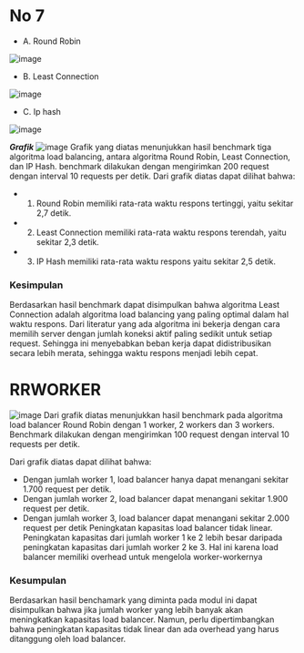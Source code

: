 # No 7

- A. Round Robin

![image](https://github.com/chocoricano/Jarkom-Modul-3-IT25-2023/assets/56831859/02c67d12-409e-4168-8945-0daabbed429f)

- B. Least Connection

![image](https://github.com/chocoricano/Jarkom-Modul-3-IT25-2023/assets/56831859/d1b5e0e3-2209-41a9-81a4-04d8213e9164)

- C. Ip hash
  
![image](https://github.com/chocoricano/Jarkom-Modul-3-IT25-2023/assets/56831859/303f4e6c-66ec-4f72-9b16-75928829f849)



***Grafik***
![image](https://github.com/chocoricano/Jarkom-Modul-3-IT25-2023/assets/56831859/26d9c1f0-26cc-4386-9196-f05f087199f3)
Grafik yang diatas menunjukkan hasil benchmark tiga algoritma load balancing, antara algoritma Round Robin, Least Connection, dan IP Hash. benchmark dilakukan dengan mengirimkan 200 request dengan interval 10 requests per detik.
Dari grafik diatas dapat dilihat bahwa:
-  1. Round Robin memiliki rata-rata waktu respons tertinggi, yaitu sekitar 2,7 detik.
-  2. Least Connection memiliki rata-rata waktu respons terendah, yaitu sekitar 2,3 detik.
-  3. IP Hash memiliki rata-rata waktu respons yaitu sekitar 2,5 detik.
### Kesimpulan
Berdasarkan hasil benchmark dapat disimpulkan bahwa algoritma Least Connection adalah algoritma load balancing yang paling optimal dalam hal waktu respons. Dari literatur yang ada algoritma ini bekerja dengan cara memilih server dengan jumlah koneksi aktif paling sedikit untuk setiap request. Sehingga ini menyebabkan beban kerja dapat didistribusikan secara lebih merata, sehingga waktu respons menjadi lebih cepat.

# RRWORKER
![image](https://github.com/chocoricano/Jarkom-Modul-3-IT25-2023/assets/56831859/d33b01ba-a43a-4b3d-bd0c-23cbf55d89fd)
Dari grafik diatas menunjukkan hasil benchmark pada algoritma load balancer Round Robin dengan 1 worker, 2 workers dan 3 workers. Benchmark dilakukan dengan mengirimkan 100 request dengan interval 10 requests per detik.

Dari grafik diatas dapat dilihat bahwa:
-  Dengan jumlah worker 1, load balancer hanya dapat menangani sekitar 1.700 request per detik. 
-  Dengan jumlah worker 2, load balancer dapat menangani sekitar 1.900 request per detik. 
-  Dengan jumlah worker 3, load balancer dapat menangani sekitar 2.000 request per detik
Peningkatan kapasitas load balancer tidak linear. Peningkatan kapasitas dari jumlah worker 1 ke 2 lebih besar daripada peningkatan kapasitas dari jumlah worker 2 ke 3. Hal ini karena load balancer memiliki overhead untuk mengelola worker-workernya

### Kesumpulan
Berdasarkan hasil benchamark yang diminta pada modul ini dapat disimpulkan bahwa jika jumlah worker yang lebih banyak akan meningkatkan kapasitas load balancer. Namun, perlu dipertimbangkan bahwa peningkatan kapasitas tidak linear dan ada overhead yang harus ditanggung oleh load balancer.
